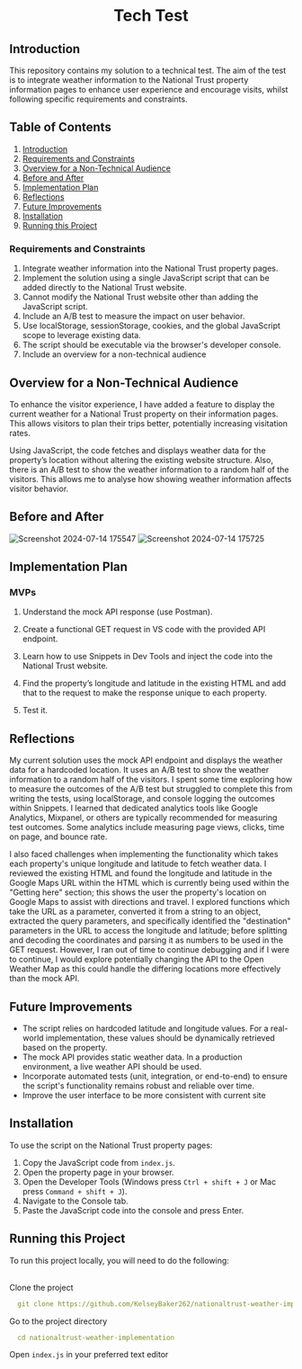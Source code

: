 <h1 align="center">Tech Test</h1>

## Introduction

This repository contains my solution to a technical test. The aim of the test is to integrate weather information to the National Trust property information pages to enhance user experience and encourage visits, whilst following specific requirements and constraints.

## Table of Contents
1. [Introduction](#introduction)
2. [Requirements and Constraints](#requirements-and-constraints)
3. [Overview for a Non-Technical Audience](#overview-for-a-non-technical-audience)
4. [Before and After](#before-and-after)
5. [Implementation Plan](#implementation-plan)
6. [Reflections](#reflections)
7. [Future Improvements](#future-improvements)
8. [Installation](#installation)
9. [Running this Project](#running-this-project)


### Requirements and Constraints
1. Integrate weather information into the National Trust property pages.
2. Implement the solution using a single JavaScript script that can be added directly to the National Trust website.
3. Cannot modify the National Trust website other than adding the JavaScript script.
4. Include an A/B test to measure the impact on user behavior.
5. Use localStorage, sessionStorage, cookies, and the global JavaScript scope to leverage existing data.
6. The script should be executable via the browser's developer console.
7. Include an overview for a non-technical audience 

## Overview for a Non-Technical Audience

To enhance the visitor experience, I have added a feature to display the current weather for a National Trust property on their information pages. This allows visitors to plan their trips better, potentially increasing visitation rates.

Using JavaScript, the code fetches and displays weather data for the property’s location without altering the existing website structure. Also, there is an A/B test to show the weather information to a random half of the visitors. This allows me to analyse how showing weather information affects visitor behavior.

## Before and After
![Screenshot 2024-07-14 175547](https://github.com/user-attachments/assets/afb74af4-1554-4e58-8c58-a6eba57cbc57)
![Screenshot 2024-07-14 175725](https://github.com/user-attachments/assets/17bc01ed-afd5-4a82-a31b-da94cfc0c0da)


## Implementation Plan

### MVPs

1. Understand the mock API response (use Postman).

2. Create a functional GET request in VS code with the provided API endpoint.

3. Learn how to use Snippets in Dev Tools and inject the code into the National Trust website.

4. Find the property’s longitude and latitude in the existing HTML and add that to the request to make the response unique to each property.

5. Test it.

## Reflections

My current solution uses the mock API endpoint and displays the weather data for a hardcoded location. It uses an A/B test to show the weather information to a random half of the visitors. I spent some time exploring how to measure the outcomes of the A/B test but struggled to complete this from writing the tests, using localStorage, and console logging the outcomes within Snippets. I learned that dedicated analytics tools like Google Analytics, Mixpanel, or others are typically recommended for measuring test outcomes. Some analytics include measuring page views, clicks, time on page, and bounce rate.

I also faced challenges when implementing the functionality which takes each property's unique longitude and latitude to fetch weather data. I reviewed the existing HTML and found the longitude and latitude in the Google Maps URL within the HTML which is currently being used within the "Getting here" section; this shows the user the property's location on Google Maps to assist with directions and travel. I explored functions which take the URL as a parameter, converted it from a string to an object, extracted the query parameters, and specifically identified the "destination" parameters in the URL to access the longitude and latitude; before splitting and decoding the coordinates and parsing it as numbers to be used in the GET request. However, I ran out of time to continue debugging and if I were to continue, I would explore potentially changing the API to the Open Weather Map as this could handle the differing locations more effectively than the mock API.

## Future Improvements

- The script relies on hardcoded latitude and longitude values. For a real-world implementation, these values should be dynamically retrieved based on the property.
- The mock API provides static weather data. In a production environment, a live weather API should be used.
- Incorporate automated tests (unit, integration, or end-to-end) to ensure the script's functionality remains robust and reliable over time.
- Improve the user interface to be more consistent with current site

## Installation
To use the script on the National Trust property pages:
1. Copy the JavaScript code from `index.js`.
2. Open the property page in your browser.
3. Open the Developer Tools (Windows press `Ctrl + shift + J` or Mac press `Command + shift + J`).
4. Navigate to the Console tab.
5. Paste the JavaScript code into the console and press Enter.

## Running this Project
To run this project locally, you will need to do the following: <br><br>

Clone the project

```yaml
  git clone https://github.com/KelseyBaker262/nationaltrust-weather-implementation.git
```

Go to the project directory

```yaml
  cd nationaltrust-weather-implementation
```
Open `index.js` in your preferred text editor
